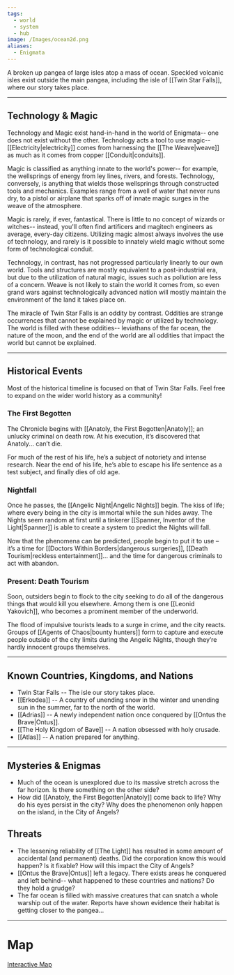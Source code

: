 ```yaml
---
tags:
  - world
  - system
  - hub
image: /Images/ocean2d.png
aliases:
  - Enigmata
---
```


A broken up pangea of large isles atop a mass of ocean. Speckled volcanic isles exist outside the main pangea, including the isle of [[Twin Star Falls]], where our story takes place.
___
## Technology & Magic
Technology and Magic exist hand-in-hand in the world of Enigmata-- one does not exist without the other. Technology acts a tool to use magic-- [[Electricity|electricity]] comes from harnessing the [[The Weave|weave]] as much as it comes from copper [[Conduit|conduits]].

Magic is classified as anything innate to the world's power-- for example, the wellsprings of energy from ley lines, rivers, and forests. Technology, conversely, is anything that wields those wellsprings through constructed tools and mechanics. Examples range from a well of water that never runs dry, to a pistol or airplane that sparks off of innate magic surges in the weave of the atmosphere.

Magic is rarely, if ever, fantastical. There is little to no concept of wizards or witches-- instead, you'll often find artificers and magitech engineers as average, every-day citizens. Utilizing magic almost always involves the use of technology, and rarely is it possible to innately wield magic without some form of technological conduit.

Technology, in contrast, has not progressed particularly linearly to our own world. Tools and structures are mostly equivalent to a post-industrial era, but due to the utilization of natural magic, issues such as pollution are less of a concern. Weave is not likely to stain the world it comes from, so even grand wars against technologically advanced nation will mostly maintain the environment of the land it takes place on.

The miracle of Twin Star Falls is an oddity by contrast. Oddities are strange occurrences that cannot be explained by magic or utilized by technology. The world is filled with these oddities-- leviathans of the far ocean, the nature of the moon, and the end of the world are all oddities that impact the world but cannot be explained.
___
## Historical Events
Most of the historical timeline is focused on that of Twin Star Falls. Feel free to expand on the wider world history as a community!
### The First Begotten
The Chronicle begins with [[Anatoly, the First Begotten|Anatoly]]; an unlucky criminal on death row. At his execution, it’s discovered that Anatoly... can’t die.

For much of the rest of his life, he’s a subject of notoriety and intense research. Near the end of his life, he’s able to escape his life sentence as a test subject, and finally dies of old age.
### Nightfall
Once he passes, the [[Angelic Night|Angelic Nights]] begin. The kiss of life; where every being in the city is immortal while the sun hides away. The Nights seem random at first until a tinkerer [[Spanner, Inventor of the Light|Spanner]] is able to create a system to predict the Nights will fall.

Now that the phenomena can be predicted, people begin to put it to use – it’s a time for [[Doctors Within Borders|dangerous surgeries]], [[Death Tourism|reckless entertainment]]... and the time for dangerous criminals to act with abandon.
### Present: Death Tourism 
Soon, outsiders begin to flock to the city seeking to do all of the dangerous things that would kill you elsewhere. Among them is one [[Leonid Yakovich]], who becomes a prominent member of the underworld.

The flood of impulsive tourists leads to a surge in crime, and the city reacts. Groups of [[Agents of Chaos|bounty hunters]] form to capture and execute people outside of the city limits during the Angelic Nights, though they’re hardly innocent groups themselves.
____
## Known Countries, Kingdoms, and Nations
* Twin Star Falls -- The isle our story takes place.
* [[Erkodea]] -- A country of unending snow in the winter and unending sun in the summer, far to the north of the world.
* [[Adrias]] -- A newly independent nation once conquered by [[Ontus the Brave|Ontus]].
* [[The Holy Kingdom of Bave]] -- A nation obsessed with holy crusade.
* [[Atlas]] -- A nation prepared for anything.
____
## Mysteries & Enigmas
* Much of the ocean is unexplored due to its massive stretch across the far horizon. Is there something on the other side?
* How did [[Anatoly, the First Begotten|Anatoly]] come back to life? Why do his eyes persist in the city? Why does the phenomenon only happen on the island, in the City of Angels?
## Threats
* The lessening reliability of [[The Light]] has resulted in some amount of accidental (and permanent) deaths. Did the corporation know this would happen? Is it fixable? How will this impact the City of Angels?
* [[Ontus the Brave|Ontus]] left a legacy. There exists areas he conquered and left behind-- what happened to these countries and nations? Do they hold a grudge?
* The far ocean is filled with massive creatures that can snatch a whole warship out of the water. Reports have shown evidence their habitat is getting closer to the pangea...
---
# Map
[Interactive Map](https://www.worldanvil.com/w/small-crimes-collective-toothmonster/map/7539b40b-2eb5-44ec-81cc-84e4ef89b869)